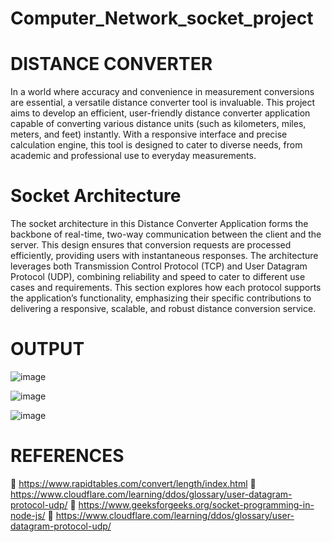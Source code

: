# Computer_Network_socket_project
# DISTANCE CONVERTER
In a world where accuracy and convenience in measurement conversions are essential, a 
versatile distance converter tool is invaluable. This project aims to develop an efficient, user-friendly distance converter application capable of converting various distance units (such as kilometers, miles, meters, and feet) instantly. With a responsive interface and precise calculation engine, this tool is designed to cater to diverse needs, from academic and professional use to everyday measurements.
# Socket Architecture
The socket architecture in this Distance Converter Application forms the backbone of real-time, two-way communication between the client and the server. This design ensures that conversion requests are processed efficiently, providing users with instantaneous responses. The architecture leverages both Transmission Control Protocol (TCP) and User Datagram Protocol (UDP), combining reliability and speed to cater to different use cases and requirements. This section explores how each protocol supports the application’s functionality, emphasizing their specific contributions to delivering a responsive, scalable, and robust distance conversion service.
# OUTPUT
![image](https://github.com/user-attachments/assets/445f7c0e-c6ad-4110-884c-285865ce34c2)

![image](https://github.com/user-attachments/assets/06d75fb4-a12b-4d85-a53e-27d1b1404f5c)

![image](https://github.com/user-attachments/assets/4e258b5e-d9ff-4bae-8d6b-04daee8169b8)

# REFERENCES

	https://www.rapidtables.com/convert/length/index.html
	https://www.cloudflare.com/learning/ddos/glossary/user-datagram-protocol-udp/
	https://www.geeksforgeeks.org/socket-programming-in-node-js/
	https://www.cloudflare.com/learning/ddos/glossary/user-datagram-protocol-udp/





